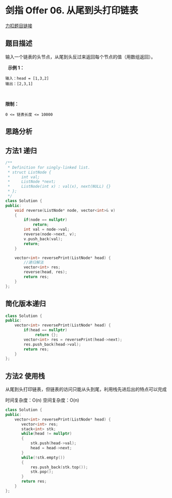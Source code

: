 # 剑指 Offer 06. 从尾到头打印链表

[力扣题目链接](https://leetcode-cn.com/problems/cong-wei-dao-tou-da-yin-lian-biao-lcof/)  


## 题目描述  

输入一个链表的头节点，从尾到头反过来返回每个节点的值（用数组返回）。  

 
**示例 1：**

    输入：head = [1,3,2]
    输出：[2,3,1]
 

**限制：**

    0 <= 链表长度 <= 10000

## 思路分析  



## 方法1 递归  

```cpp
/**
 * Definition for singly-linked list.
 * struct ListNode {
 *     int val;
 *     ListNode *next;
 *     ListNode(int x) : val(x), next(NULL) {}
 * };
 */
class Solution {
public:
    void reverse(ListNode* node, vector<int>& v)
    {
        if(node == nullptr)
            return;
        int val = node->val;
        reverse(node->next, v);
        v.push_back(val);
        return;
    }

    vector<int> reversePrint(ListNode* head) {
        //递归解法
        vector<int> res;
        reverse(head, res);
        return res;
    }
};
```

## 简化版本递归  
```cpp
class Solution {
public:
    vector<int> reversePrint(ListNode* head) {
        if(head == nullptr)
             return {}; 
        vector<int> res = reversePrint(head->next);
        res.push_back(head->val);
        return res;
    }
};
```

## 方法2  使用栈  

从尾到头打印链表，但链表的访问只能从头到尾，利用栈先进后出的特点可以完成  

时间复杂度：O(n)
空间复杂度：O(n)

```cpp
class Solution {
public:
    vector<int> reversePrint(ListNode* head) {
       vector<int> res;
       stack<int> stk;
       while(head != nullptr)
       {
           stk.push(head->val);
           head = head->next;
       }
       while(!stk.empty())
       {
           res.push_back(stk.top());
           stk.pop();
       }
       return res;
    }
};
```
